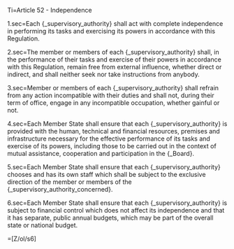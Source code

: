 Ti=Article 52 - Independence

1.sec=Each {_supervisory_authority} shall act with complete independence in performing its tasks and exercising its powers in accordance with this Regulation.

2.sec=The member or members of each {_supervisory_authority} shall, in the performance of their tasks and exercise of their powers in accordance with this Regulation, remain free from external influence, whether direct or indirect, and shall neither seek nor take instructions from anybody.

3.sec=Member or members of each {_supervisory_authority} shall refrain from any action incompatible with their duties and shall not, during their term of office, engage in any incompatible occupation, whether gainful or not.

4.sec=Each Member State shall ensure that each {_supervisory_authority} is provided with the human, technical and financial resources, premises and infrastructure necessary for the effective performance of its tasks and exercise of its powers, including those to be carried out in the context of mutual assistance, cooperation and participation in the {_Board}.

5.sec=Each Member State shall ensure that each {_supervisory_authority} chooses and has its own staff which shall be subject to the exclusive direction of the member or members of the {_supervisory_authority_concerned}.

6.sec=Each Member State shall ensure that each {_supervisory_authority} is subject to financial control which does not affect its independence and that it has separate, public annual budgets, which may be part of the overall state or national budget.

=[Z/ol/s6]
